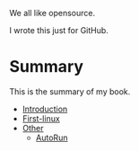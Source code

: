 We all like opensource.

I wrote this just for GitHub.

# Summary
This is the summary of my book.
* [Introduction](README.md)
* [First-linux](Install/My-First-Linux.md)
* [Other](Other/README.md)
	* [AutoRun](Other/AutoRun/AutoRun类病毒防治策略.md)
